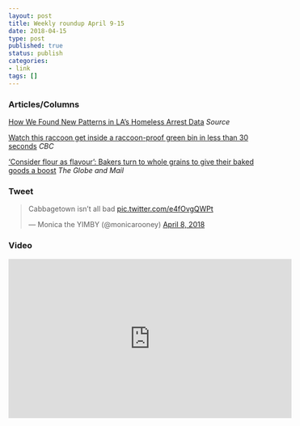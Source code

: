 ```yaml
---
layout: post
title: Weekly roundup April 9-15
date: 2018-04-15
type: post
published: true
status: publish
categories:
- link
tags: []
---
```


### Articles/Columns
[How We Found New Patterns in LA’s Homeless Arrest Data](https://source.opennews.org/articles/how-we-found-new-patterns-la-homeless-arrest/ "How We Found New Patterns in LA’s Homeless Arrest Data. By Christine Zhang") *Source*

[Watch this raccoon get inside a raccoon-proof green bin in less than 30 seconds](http://www.cbc.ca/news/canada/toronto/raccoon-resistant-bins-not-1.4615190 "Watch this raccoon get inside a raccoon-proof green bin in less than 30 seconds. By Ramna Shahzad") *CBC*

[‘Consider flour as flavour’: Bakers turn to whole grains to give their baked goods a boost](https://www.theglobeandmail.com/life/food-and-wine/article-consider-flour-as-flavour-bakers-turn-to-whole-grains-to-give-their/ "‘Consider flour as flavour’: Bakers turn to whole grains to give their baked goods a boost. By Simon Thibault") *The Globe and Mail*

### Tweet
<blockquote class="twitter-tweet" data-lang="en"><p lang="en" dir="ltr">Cabbagetown isn’t all bad <a href="https://t.co/e4fOvgQWPt">pic.twitter.com/e4fOvgQWPt</a></p>&mdash; Monica the YIMBY (@monicarooney) <a href="https://twitter.com/monicarooney/status/983098771742507008?ref_src=twsrc%5Etfw">April 8, 2018</a></blockquote> <script async src="https://platform.twitter.com/widgets.js" charset="utf-8"></script> 

### Video
<iframe width="560" height="315" src="https://www.youtube-nocookie.com/embed/PyN_d28-sfw?rel=0" frameborder="0" allow="autoplay; encrypted-media" allowfullscreen></iframe>